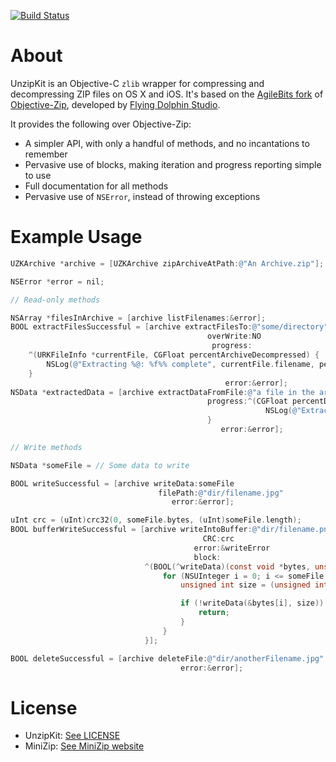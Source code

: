 [![Build Status](https://travis-ci.org/abbeycode/UnzipKit.svg?branch=master)](https://travis-ci.org/abbeycode/UnzipKit)

# About

UnzipKit is an Objective-C `zlib` wrapper for compressing and decompressing ZIP files on OS X and iOS. It's based on the [AgileBits fork](https://github.com/AgileBits/objective-zip) of [Objective-Zip](http://code.google.com/p/objective-zip/), developed by [Flying Dolphin Studio](http://www.flyingdolphinstudio.com).

It provides the following over Objective-Zip:

* A simpler API, with only a handful of methods, and no incantations to remember
* Pervasive use of blocks, making iteration and progress reporting simple to use
* Full documentation for all methods
* Pervasive use of `NSError`, instead of throwing exceptions

# Example Usage

```Objective-C
UZKArchive *archive = [UZKArchive zipArchiveAtPath:@"An Archive.zip"];

NSError *error = nil;

// Read-only methods

NSArray *filesInArchive = [archive listFilenames:&error];
BOOL extractFilesSuccessful = [archive extractFilesTo:@"some/directory"
                                            overWrite:NO
                                             progress:
    ^(URKFileInfo *currentFile, CGFloat percentArchiveDecompressed) {
        NSLog(@"Extracting %@: %f%% complete", currentFile.filename, percentArchiveDecompressed);
    }
                                                error:&error];
NSData *extractedData = [archive extractDataFromFile:@"a file in the archive.jpg"
                                            progress:^(CGFloat percentDecompressed) {
                                                         NSLog(@"Extracting, %f%% complete", percentDecompressed);
                                            }
                                               error:&error];

// Write methods

NSData *someFile = // Some data to write

BOOL writeSuccessful = [archive writeData:someFile
                                 filePath:@"dir/filename.jpg"
                                    error:&error];

uInt crc = (uInt)crc32(0, someFile.bytes, (uInt)someFile.length);
BOOL bufferWriteSuccessful = [archive writeIntoBuffer:@"dir/filename.png"
                                           CRC:crc
                                         error:&writeError
                                         block:
                              ^(BOOL(^writeData)(const void *bytes, unsigned int length)) {
                                  for (NSUInteger i = 0; i <= someFile.length; i += bufferSize) {
                                      unsigned int size = (unsigned int)MIN(someFile.length - i, bufferSize);

                                      if (!writeData(&bytes[i], size)) {
                                          return;
                                      }
                                  }
                              }];

BOOL deleteSuccessful = [archive deleteFile:@"dir/anotherFilename.jpg"
                                      error:&error];
```

# License

* UnzipKit: [See LICENSE](LICENSE)
* MiniZip: [See MiniZip website](http://www.winimage.com/zLibDll/minizip.html)